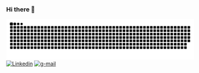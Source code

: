 ### Hi there 👋
![github contribution grid snake animation](https://raw.githubusercontent.com/platane/platane/output/github-contribution-grid-snake.svg)
[![Linkedin](https://img.shields.io/badge/LinkedIn-0077B5?style=for-the-badge&logo=linkedin&logoColor=white)](https://www.linkedin.com/in/makson-germano-3b9a9b70/)
[![g-mail](https://img.shields.io/badge/Gmail-D14836?style=for-the-badge&logo=gmail&logoColor=white
)](maksongermano@gmail.com)


<!--
**maksongermano/maksongermano** is a ✨ _special_ ✨ repository because its `README.md` (this file) appears on your GitHub profile.

Here are some ideas to get you started:

- 🔭 I’m currently working on ...
- 🌱 I’m currently learning ...
- 👯 I’m looking to collaborate on ...
- 🤔 I’m looking for help with ...
- 💬 Ask me about ...
- 📫 How to reach me: ...
- 😄 Pronouns: ...
- ⚡ Fun fact: ...
-->
